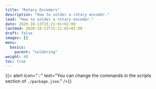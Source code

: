 ```yaml
---
title: "Rotary Encoders"
description: "How to solder a rotary encoder."
lead: "How to solder a rotary encoder."
date: 2020-10-13T15:21:01+02:00
lastmod: 2020-10-13T15:21:01+02:00
draft: false
images: []
menu:
  basics:
    parent: "soldering"
weight: 40
toc: true
---
```


{{< alert icon="💡" text="You can change the commands in the scripts section of `./package.json`." />}}